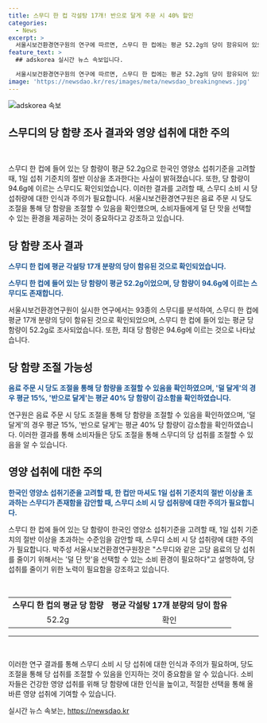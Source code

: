 ```yaml
---
title: 스무디 한 컵 각설탕 17개! 반으로 달게 주문 시 40% 할인
categories:
  - News
excerpt: >
  서울시보건환경연구원의 연구에 따르면, 스무디 한 컵에는 평균 52.2g의 당이 함유되어 있으며, 이는 각설탕 17개에 해당합니다. 이는 한국인의 영양소 섭취기준을 고려할 때 1일 섭취 기준치의 절반 이상을 넘는 양이라고 합니다. 또한, 스무디를 주문할 때 덜 달게를 선택하면 당 함량이 평균 15% 감소하고, 반으로 달게를 선택하면 평균 40% 당 함량이 감소한다고 합니다. 이에 대해 박주성 서울시보건환경연구원장은 고당 음료의 당 섭취를 줄이기 위해서는 덜 단 맛을 선택할 수 있는 소비 환경이 필요하다고 설명했습니다.
feature_text: >
  ## adskorea 실시간 뉴스 속보입니다.

  서울시보건환경연구원의 연구에 따르면, 스무디 한 컵에는 평균 52.2g의 당이 함유되어 있으며, 이는 각설탕 17개에 해당합니다. 이는 한국인의 영양소 섭취기준을 고려할 때 1일 섭취 기준치의 절반 이상을 넘는 양이라고 합니다. 또한, 스무디를 주문할 때 덜 달게를 선택하면 당 함량이 평균 15% 감소하고, 반으로 달게를 선택하면 평균 40% 당 함량이 감소한다고 합니다. 이에 대해 박주성 서울시보건환경연구원장은 고당 음료의 당 섭취를 줄이기 위해서는 덜 단 맛을 선택할 수 있는 소비 환경이 필요하다고 설명했습니다.
image: 'https://newsdao.kr/res/images/meta/newsdao_breakingnews.jpg'
---
```


<p><img src="https://newsdao.kr/res/images/meta/newsdao_breakingnews.jpg" alt="adskorea 속보" /></p>

<h2>스무디의 당 함량 조사 결과와 영양 섭취에 대한 주의</h2>

<p data-ke-size="size16">&nbsp;</p>

<p>스무디 한 컵에 들어 있는 당 함량이 평균 52.2g으로 한국인 영양소 섭취기준을 고려할 때, 1일 섭취 기준치의 절반 이상을 초과한다는 사실이 밝혀졌습니다. 또한, 당 함량이 94.6g에 이르는 스무디도 확인되었습니다. 이러한 결과를 고려할 때, 스무디 소비 시 당 섭취량에 대한 인식과 주의가 필요합니다. 서울시보건환경연구원은 음료 주문 시 당도 조절을 통해 당 함량을 조절할 수 있음을 확인했으며, 소비자들에게 덜 단 맛을 선택할 수 있는 환경을 제공하는 것이 중요하다고 강조하고 있습니다.</p>

<h2 data-ke-size="size26">당 함량 조사 결과</h2>

<p><b><span style="color: #1a5490;">스무디 한 컵에 평균 각설탕 17개 분량의 당이 함유된 것으로 확인되었습니다.</span></b></p>

<p><b><span style="color: #1a5490;">스무디 한 컵에 들어 있는 당 함량이 평균 52.2g이었으며, 당 함량이 94.6g에 이르는 스무디도 존재합니다.</span></b></p>

<p>서울시보건환경연구원이 실시한 연구에서는 93종의 스무디를 분석하여, 스무디 한 컵에 평균 17개 분량의 당이 함유된 것으로 확인되었으며, 스무디 한 컵에 들어 있는 평균 당 함량이 52.2g로 조사되었습니다. 또한, 최대 당 함량은 94.6g에 이르는 것으로 나타났습니다.</p>

<h2 data-ke-size="size26">당 함량 조절 가능성</h2>

<p><b><span style="color: #1a5490;">음료 주문 시 당도 조절을 통해 당 함량을 조절할 수 있음을 확인하였으며, '덜 달게'의 경우 평균 15%, '반으로 달게'는 평균 40% 당 함량이 감소함을 확인하였습니다.</span></b></p>

<p>연구원은 음료 주문 시 당도 조절을 통해 당 함량을 조절할 수 있음을 확인하였으며, '덜 달게'의 경우 평균 15%, '반으로 달게'는 평균 40% 당 함량이 감소함을 확인하였습니다. 이러한 결과를 통해 소비자들은 당도 조절을 통해 스무디의 당 섭취를 조절할 수 있음을 알 수 있습니다.</p>

<h2 data-ke-size="size26">영양 섭취에 대한 주의</h2>

<p><b><span style="color: #1a5490;">한국인 영양소 섭취기준을 고려할 때, 한 컵만 마셔도 1일 섭취 기준치의 절반 이상을 초과하는 스무디가 존재함을 감안할 때, 스무디 소비 시 당 섭취량에 대한 주의가 필요합니다.</span></b></p>

<p>스무디 한 컵에 들어 있는 당 함량이 한국인 영양소 섭취기준을 고려할 때, 1일 섭취 기준치의 절반 이상을 초과하는 수준임을 감안할 때, 스무디 소비 시 당 섭취량에 대한 주의가 필요합니다. 박주성 서울시보건환경연구원장은 "스무디와 같은 고당 음료의 당 섭취를 줄이기 위해서는 '덜 단 맛'을 선택할 수 있는 소비 환경이 필요하다"고 설명하여, 당 섭취를 줄이기 위한 노력이 필요함을 강조하고 있습니다.</p>

<p data-ke-size="size16">&nbsp;</p>

<table>
<tbody>
<tr>
<td style="text-align: center; height: 17px;"><b>스무디 한 컵의 평균 당 함량</b></td>
<td style="text-align: center; height: 17px;"><b>평균 각설탕 17개 분량의 당이 함유</b></td>
</tr>
<tr>
<td style="text-align: center; height: 17px;">52.2g</td>
<td style="text-align: center; height: 17px;">확인</td>
</tr>
</tbody>
</table>

<hr>

<p data-ke-size="size16">&nbsp;</p>

<p>이러한 연구 결과를 통해 스무디 소비 시 당 섭취에 대한 인식과 주의가 필요하며, 당도 조절을 통해 당 섭취를 조절할 수 있음을 인지하는 것이 중요함을 알 수 있습니다. 소비자들은 건강한 영양 섭취를 위해 당 함량에 대한 인식을 높이고, 적절한 선택을 통해 올바른 영양 섭취에 기여할 수 있습니다.</p>
실시간 뉴스 속보는, <a href="https://newsdao.kr" rel="dofollow">https://newsdao.kr</a>


